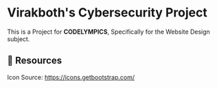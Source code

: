 # Virakboth's Cybersecurity Project

This is a Project for **CODELYMPICS**, Specifically for the Website Design subject.

## 📝 Resources

Icon Source: https://icons.getbootstrap.com/
